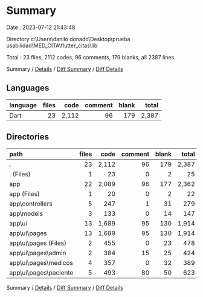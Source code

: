# Summary

Date : 2023-07-12 21:43:48

Directory c:\\Users\\danilo donado\\Desktop\\prueba usabilidad\\MED_CITA\\flutter_citas\\lib

Total : 23 files,  2112 codes, 96 comments, 179 blanks, all 2387 lines

Summary / [Details](details.md) / [Diff Summary](diff.md) / [Diff Details](diff-details.md)

## Languages
| language | files | code | comment | blank | total |
| :--- | ---: | ---: | ---: | ---: | ---: |
| Dart | 23 | 2,112 | 96 | 179 | 2,387 |

## Directories
| path | files | code | comment | blank | total |
| :--- | ---: | ---: | ---: | ---: | ---: |
| . | 23 | 2,112 | 96 | 179 | 2,387 |
| . (Files) | 1 | 23 | 0 | 2 | 25 |
| app | 22 | 2,089 | 96 | 177 | 2,362 |
| app (Files) | 1 | 20 | 0 | 2 | 22 |
| app\\controllers | 5 | 247 | 1 | 31 | 279 |
| app\\models | 3 | 133 | 0 | 14 | 147 |
| app\\ui | 13 | 1,689 | 95 | 130 | 1,914 |
| app\\ui\\pages | 13 | 1,689 | 95 | 130 | 1,914 |
| app\\ui\\pages (Files) | 2 | 455 | 0 | 23 | 478 |
| app\\ui\\pages\\admin | 2 | 384 | 15 | 25 | 424 |
| app\\ui\\pages\\medicos | 4 | 357 | 0 | 32 | 389 |
| app\\ui\\pages\\paciente | 5 | 493 | 80 | 50 | 623 |

Summary / [Details](details.md) / [Diff Summary](diff.md) / [Diff Details](diff-details.md)